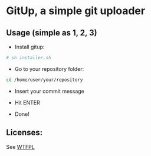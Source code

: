 # GitUp, a simple git uploader

## Usage (simple as 1, 2, 3)

- Install gitup:

```sh
# sh installer.sh
```

- Go to your repository folder:

```sh
cd /home/user/your/repository
```

- Insert your commit message

- Hit ENTER

- Done!

## Licenses:

See [WTFPL](http://www.wtfpl.net/)
